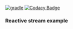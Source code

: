 [![gradle](https://github.com/barakb/reactive-stream/actions/workflows/build.yml/badge.svg)](https://github.com/barakb/reactive-stream/actions/workflows/build.yml)
[![Codacy Badge](https://api.codacy.com/project/badge/Grade/2061c457cfaa4d00be4bbfab89d96941)](https://app.codacy.com/gh/barakb/reactive-stream?utm_source=github.com&utm_medium=referral&utm_content=barakb/reactive-stream&utm_campaign=Badge_Grade_Settings)

### Reactive stream example

